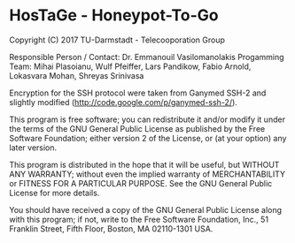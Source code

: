 HosTaGe - Honeypot-To-Go
========================

Copyright (C) 2017 TU-Darmstadt - Telecooporation Group

Responsible Person / Contact: Dr. Emmanouil Vasilomanolakis
Progamming Team:  Mihai Plasoianu, Wulf Pfeiffer, Lars Pandikow, Fabio Arnold, Lokasvara Mohan, Shreyas Srinivasa

Encryption for the SSH protocol were taken from Ganymed SSH-2
and slightly modified (http://code.google.com/p/ganymed-ssh-2/).

This program is free software; you can redistribute it and/or modify
it under the terms of the GNU General Public License as published by
the Free Software Foundation; either version 2 of the License, or
(at your option) any later version.

This program is distributed in the hope that it will be useful,
but WITHOUT ANY WARRANTY; without even the implied warranty of
MERCHANTABILITY or FITNESS FOR A PARTICULAR PURPOSE.  See the
GNU General Public License for more details.

You should have received a copy of the GNU General Public License along
with this program; if not, write to the Free Software Foundation, Inc.,
51 Franklin Street, Fifth Floor, Boston, MA 02110-1301 USA.
